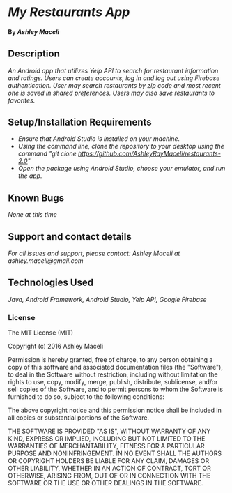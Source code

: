 # _My Restaurants App_

#### By _**Ashley Maceli**_

## Description

_An Android app that utilizes Yelp API to search for restaurant information and ratings. Users can create accounts, log in and log out using Firebase authentication. User may search restaurants by zip code and most recent one is saved in shared preferences. Users may also save restaurants to favorites._

## Setup/Installation Requirements

* _Ensure that Android Studio is installed on your machine._
* _Using the command line, clone the repository to your desktop using the command "git clone https://github.com/AshleyRayMaceli/restaurants-2.0"_
* _Open the package using Android Studio, choose your emulator, and run the app._

## Known Bugs

_None at this time_

## Support and contact details

_For all issues and support, please contact:
Ashley Maceli at ashley.maceli@gmail.com_

## Technologies Used

_Java, Android Framework, Android Studio, Yelp API, Google Firebase_

### License

The MIT License (MIT)

Copyright (c) 2016 Ashley Maceli

Permission is hereby granted, free of charge, to any person obtaining a copy
of this software and associated documentation files (the "Software"), to deal
in the Software without restriction, including without limitation the rights
to use, copy, modify, merge, publish, distribute, sublicense, and/or sell
copies of the Software, and to permit persons to whom the Software is
furnished to do so, subject to the following conditions:

The above copyright notice and this permission notice shall be included in all
copies or substantial portions of the Software.

THE SOFTWARE IS PROVIDED "AS IS", WITHOUT WARRANTY OF ANY KIND, EXPRESS OR
IMPLIED, INCLUDING BUT NOT LIMITED TO THE WARRANTIES OF MERCHANTABILITY,
FITNESS FOR A PARTICULAR PURPOSE AND NONINFRINGEMENT. IN NO EVENT SHALL THE
AUTHORS OR COPYRIGHT HOLDERS BE LIABLE FOR ANY CLAIM, DAMAGES OR OTHER
LIABILITY, WHETHER IN AN ACTION OF CONTRACT, TORT OR OTHERWISE, ARISING FROM,
OUT OF OR IN CONNECTION WITH THE SOFTWARE OR THE USE OR OTHER DEALINGS IN THE
SOFTWARE.